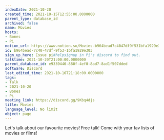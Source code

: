 ```yaml
---
indexDate: 2021-10-20
created_time: 2021-10-15T12:55:00.0000000
parent_type: database_id
archived: false
name: Movies
hosts:
- Bones
- Pi
notion_url: https://www.notion.so/Movies-b964bead7c4047df9f531bfa1929e303
id: b964bead-7c40-47df-9f53-1bfa1929e303
sign_up_here: Issue pi#helpsignup in Pi's discord to find out.
talktime: 2021-10-20T21:00:00.0000000
parent_database_id: e9339446-880f-4ef0-8ad7-8ad1f507dded
software: Discord
last_edited_time: 2021-10-16T21:18:00.0000000
tags:
- Talk
- 2021-10-20
- Bones
- Pi
meeting_link: https://discord.gg/9Kbq4djs
title: Movies
language_level: No limit
object: page
---
```


Let's talk about our favourite movies!
Free talk! Come with your fav lists of movies or films!


